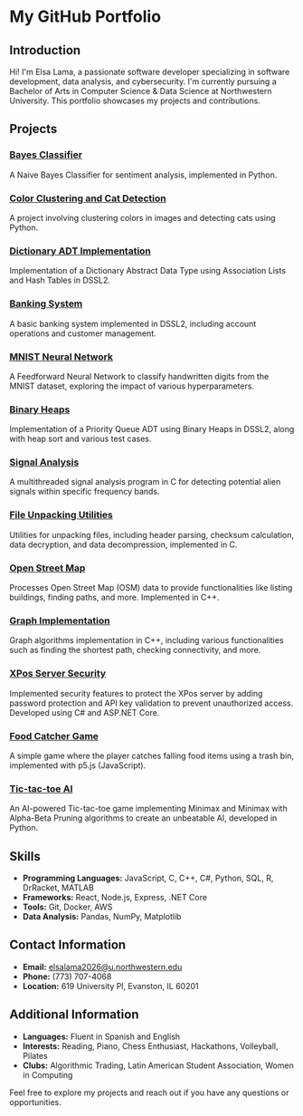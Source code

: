 # My GitHub Portfolio

## Introduction
Hi! I'm Elsa Lama, a passionate software developer specializing in software development, data analysis, and cybersecurity. I'm currently pursuing a Bachelor of Arts in Computer Science & Data Science at Northwestern University. This portfolio showcases my projects and contributions.

## Projects

### [Bayes Classifier](https://github.com/elsalama/Portfolio/tree/main/Bayes_Classifier)
A Naive Bayes Classifier for sentiment analysis, implemented in Python.

### [Color Clustering and Cat Detection](https://github.com/elsalama/Portfolio/tree/main/Color_Clustering_and_Cat_Detection)
A project involving clustering colors in images and detecting cats using Python.

### [Dictionary ADT Implementation](https://github.com/elsalama/Portfolio/tree/main/Dictionary_ADT)
Implementation of a Dictionary Abstract Data Type using Association Lists and Hash Tables in DSSL2.

### [Banking System](https://github.com/elsalama/Portfolio/tree/main/Banking_System)
A basic banking system implemented in DSSL2, including account operations and customer management.

### [MNIST Neural Network](https://github.com/elsalama/Portfolio/tree/main/MNIST_Neural_Net)
A Feedforward Neural Network to classify handwritten digits from the MNIST dataset, exploring the impact of various hyperparameters.

### [Binary Heaps](https://github.com/elsalama/Portfolio/tree/main/Binary_Heaps)
Implementation of a Priority Queue ADT using Binary Heaps in DSSL2, along with heap sort and various test cases.

### [Signal Analysis](https://github.com/elsalama/Portfolio/tree/main/Signal_Analysis)
A multithreaded signal analysis program in C for detecting potential alien signals within specific frequency bands.

### [File Unpacking Utilities](https://github.com/elsalama/Portfolio/tree/main/File_Unpacking_Utilities)
Utilities for unpacking files, including header parsing, checksum calculation, data decryption, and data decompression, implemented in C.

### [Open Street Map](https://github.com/elsalama/Portfolio/tree/main/Open_Street_Map)
Processes Open Street Map (OSM) data to provide functionalities like listing buildings, finding paths, and more. Implemented in C++.

### [Graph Implementation](https://github.com/elsalama/Portfolio/tree/main/Graph_Implementation)
Graph algorithms implementation in C++, including various functionalities such as finding the shortest path, checking connectivity, and more.

### [XPos Server Security](https://github.com/elsalama/Portfolio/tree/main/XPos_Server_Security)
Implemented security features to protect the XPos server by adding password protection and API key validation to prevent unauthorized access. Developed using C# and ASP.NET Core.

### [Food Catcher Game](https://github.com/elsalama/Portfolio/tree/main/Food_Catcher_Game)
A simple game where the player catches falling food items using a trash bin, implemented with p5.js (JavaScript).

### [Tic-tac-toe AI](https://github.com/elsalama/Portfolio/tree/main/Game-AI)
An AI-powered Tic-tac-toe game implementing Minimax and Minimax with Alpha-Beta Pruning algorithms to create an unbeatable AI, developed in Python.


## Skills
- **Programming Languages:** JavaScript, C, C++, C#, Python, SQL, R, DrRacket, MATLAB
- **Frameworks:** React, Node.js, Express, .NET Core
- **Tools:** Git, Docker, AWS
- **Data Analysis:** Pandas, NumPy, Matplotlib

## Contact Information
- **Email:** elsalama2026@u.northwestern.edu
- **Phone:** (773) 707-4068
- **Location:** 619 University Pl, Evanston, IL 60201

## Additional Information
- **Languages:** Fluent in Spanish and English
- **Interests:** Reading, Piano, Chess Enthusiast, Hackathons, Volleyball, Pilates
- **Clubs:** Algorithmic Trading, Latin American Student Association, Women in Computing

Feel free to explore my projects and reach out if you have any questions or opportunities.

